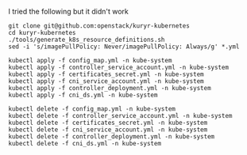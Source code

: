 I tried the following but it didn't work

    git clone git@github.com:openstack/kuryr-kubernetes
    cd kuryr-kubernetes
    ./tools/generate_k8s_resource_definitions.sh
    sed -i 's/imagePullPolicy: Never/imagePullPolicy: Always/g' *.yml

    kubectl apply -f config_map.yml -n kube-system
    kubectl apply -f controller_service_account.yml -n kube-system
    kubectl apply -f certificates_secret.yml -n kube-system
    kubectl apply -f cni_service_account.yml -n kube-system
    kubectl apply -f controller_deployment.yml -n kube-system
    kubectl apply -f cni_ds.yml -n kube-system

    kubectl delete -f config_map.yml -n kube-system
    kubectl delete -f controller_service_account.yml -n kube-system
    kubectl delete -f certificates_secret.yml -n kube-system
    kubectl delete -f cni_service_account.yml -n kube-system
    kubectl delete -f controller_deployment.yml -n kube-system
    kubectl delete -f cni_ds.yml -n kube-system